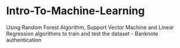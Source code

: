 # Intro-To-Machine-Learning
Using Random Forest Algorithm, Support Vector Machine and Linear Regression algorithms to train and test the dataset - Banknote authentication 
